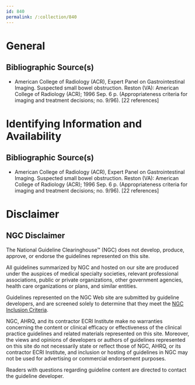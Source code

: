```yaml
---
id: 840
permalink: /:collection/840
---
```


# General

## Bibliographic Source(s)

- American College of Radiology (ACR), Expert Panel on Gastrointestinal Imaging. Suspected small bowel obstruction. Reston (VA): American College of Radiology (ACR); 1996 Sep. 6 p. (Appropriateness criteria for imaging and treatment decisions; no. 9/96). [22 references]

# Identifying Information and Availability

## Bibliographic Source(s)

- American College of Radiology (ACR), Expert Panel on Gastrointestinal Imaging. Suspected small bowel obstruction. Reston (VA): American College of Radiology (ACR); 1996 Sep. 6 p. (Appropriateness criteria for imaging and treatment decisions; no. 9/96). [22 references]

# Disclaimer

## NGC Disclaimer

The National Guideline Clearinghouse™ (NGC) does not develop, produce, approve, or endorse the guidelines represented on this site.

All guidelines summarized by NGC and hosted on our site are produced under the auspices of medical specialty societies, relevant professional associations, public or private organizations, other government agencies, health care organizations or plans, and similar entities.

Guidelines represented on the NGC Web site are submitted by guideline developers, and are screened solely to determine that they meet the [NGC Inclusion Criteria](/help-and-about/summaries/inclusion-criteria).

NGC, AHRQ, and its contractor ECRI Institute make no warranties concerning the content or clinical efficacy or effectiveness of the clinical practice guidelines and related materials represented on this site. Moreover, the views and opinions of developers or authors of guidelines represented on this site do not necessarily state or reflect those of NGC, AHRQ, or its contractor ECRI Institute, and inclusion or hosting of guidelines in NGC may not be used for advertising or commercial endorsement purposes.

Readers with questions regarding guideline content are directed to contact the guideline developer.

